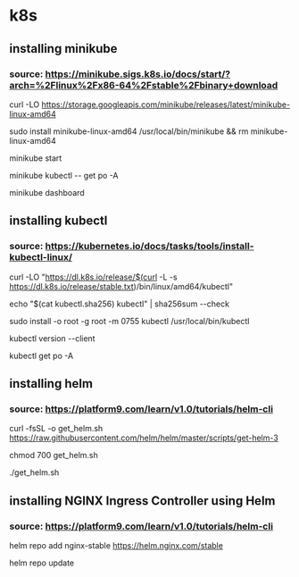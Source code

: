 # k8s

## installing minikube
### source: https://minikube.sigs.k8s.io/docs/start/?arch=%2Flinux%2Fx86-64%2Fstable%2Fbinary+download

curl -LO https://storage.googleapis.com/minikube/releases/latest/minikube-linux-amd64

sudo install minikube-linux-amd64 /usr/local/bin/minikube && rm minikube-linux-amd64

minikube start

minikube kubectl -- get po -A

minikube dashboard

## installing kubectl
### source: https://kubernetes.io/docs/tasks/tools/install-kubectl-linux/

curl -LO "https://dl.k8s.io/release/$(curl -L -s https://dl.k8s.io/release/stable.txt)/bin/linux/amd64/kubectl"

echo "$(cat kubectl.sha256)  kubectl" | sha256sum --check

sudo install -o root -g root -m 0755 kubectl /usr/local/bin/kubectl

kubectl version --client

kubectl get po -A

## installing helm
### source: https://platform9.com/learn/v1.0/tutorials/helm-cli

curl -fsSL -o get_helm.sh https://raw.githubusercontent.com/helm/helm/master/scripts/get-helm-3

chmod 700 get_helm.sh

./get_helm.sh

## installing NGINX Ingress Controller using Helm
### source: https://platform9.com/learn/v1.0/tutorials/helm-cli

helm repo add nginx-stable https://helm.nginx.com/stable

helm repo update

